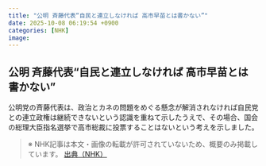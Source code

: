 ```yaml
---
title: "公明 斉藤代表“自民と連立しなければ 高市早苗とは書かない”"
date: 2025-10-08 06:19:54 +0900
categories: [NHK]
image: 
---
```

## 公明 斉藤代表“自民と連立しなければ 高市早苗とは書かない”

公明党の斉藤代表は、政治とカネの問題をめぐる懸念が解消されなければ自民党との連立政権は継続できないという認識を重ねて示したうえで、その場合、国会の総理大臣指名選挙で高市総裁に投票することはないという考えを示しました。

> ※ NHK記事は本文・画像の転載が許可されていないため、概要のみ掲載しています。
[出典（NHK）](http://www3.nhk.or.jp/news/html/20251008/k10014944661000.html)
